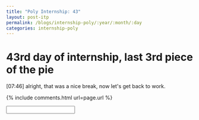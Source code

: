 ```yaml
---
title: "Poly Internship: 43"
layout: post-itp
permalink: /blogs/internship-poly/:year/:month/:day
categories: internship-poly
---
```

# 43rd day of internship, last 3rd piece of the pie

<span class="timestamp">[07:46]</span> alright, that was a nice break, now let's get back to work.


{% include comments.html url=page.url %}

<input id="password-input" type="password" class="text-secret" onkeyup="unlock()">

<span class="disable-selection" id="truth" style="display:block;"></span>
